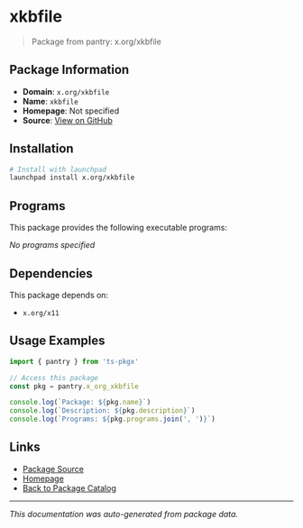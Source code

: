 # xkbfile

> Package from pantry: x.org/xkbfile

## Package Information

- **Domain**: `x.org/xkbfile`
- **Name**: `xkbfile`
- **Homepage**: Not specified
- **Source**: [View on GitHub](https://github.com/pkgxdev/pantry/tree/main/projects/x.org/xkbfile/package.yml)

## Installation

```bash
# Install with launchpad
launchpad install x.org/xkbfile
```

## Programs

This package provides the following executable programs:

*No programs specified*

## Dependencies

This package depends on:

- `x.org/x11`

## Usage Examples

```typescript
import { pantry } from 'ts-pkgx'

// Access this package
const pkg = pantry.x_org_xkbfile

console.log(`Package: ${pkg.name}`)
console.log(`Description: ${pkg.description}`)
console.log(`Programs: ${pkg.programs.join(', ')}`)
```

## Links

- [Package Source](https://github.com/pkgxdev/pantry/tree/main/projects/x.org/xkbfile/package.yml)
- [Homepage](#)
- [Back to Package Catalog](../package-catalog.md)

---

*This documentation was auto-generated from package data.*
